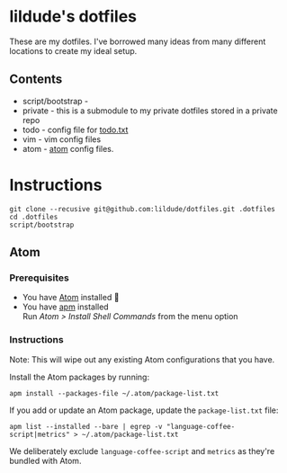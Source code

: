 # lildude's dotfiles

These are my dotfiles.  I've borrowed many ideas from many different locations to create my ideal setup.

## Contents

* script/bootstrap -
* private - this is a submodule to my private dotfiles stored in a private repo
* todo - config file for [todo.txt](http://todotxt.com/)
* vim - vim config files
* atom - [atom](http://atom.io) config files.

# Instructions

```
git clone --recusive git@github.com:lildude/dotfiles.git .dotfiles
cd .dotfiles
script/bootstrap
```

## Atom
### Prerequisites

- You have [Atom](https://atom.io/) installed :rocket:
- You have [apm](https://github.com/atom/apm) installed  
  Run *Atom > Install Shell Commands* from the menu option

### Instructions

Note: This will wipe out any existing Atom configurations that you have.

Install the Atom packages by running:

```
apm install --packages-file ~/.atom/package-list.txt
```

If you add or update an Atom package, update the `package-list.txt` file:

```
apm list --installed --bare | egrep -v "language-coffee-script|metrics" > ~/.atom/package-list.txt
```

We deliberately exclude `language-coffee-script` and `metrics` as they're bundled with Atom.
